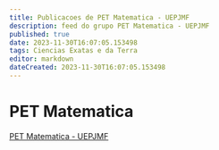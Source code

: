 ```yaml
---
title: Publicacoes de PET Matematica - UEPJMF
description: feed do grupo PET Matematica - UEPJMF
published: true
date: 2023-11-30T16:07:05.153498
tags: Ciencias Exatas e da Terra
editor: markdown
dateCreated: 2023-11-30T16:07:05.153498
---
```


# PET Matematica
[PET Matematica - UEPJMF](/grupo/15PETMatematicaUEPJMF.md)